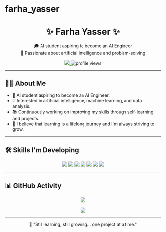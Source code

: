 # farha_yasser


<h1 align="center">✨ Farha Yasser ✨</h1>

<p align="center">
  🎓 AI student aspiring to become an AI Engineer<br>
  🤖 Passionate about artificial intelligence and problem-solving
</p>

<p align="center">
  <a href="https://www.linkedin.com/in/farha-yasser-003132324" target="_blank">
    <img src="https://img.shields.io/badge/LinkedIn-View_Profile-blue?logo=linkedin&style=for-the-badge" />
  </a>
  <img src="https://komarev.com/ghpvc/?username=farha_yasser&style=for-the-badge" alt="profile views"/>
</p>

---

## 👩‍💻 About Me

- 🧠 AI student aspiring to become an AI Engineer.  
- 💡 Interested in artificial intelligence, machine learning, and data analysis.  
- 📚 Continuously working on improving my skills through self-learning and projects.  
- 🌱 I believe that learning is a lifelong journey and I'm always striving to grow.

---

## 🛠️ Skills I'm Developing

<p align="center">
  <img src="https://img.shields.io/badge/Python-3776AB?style=for-the-badge&logo=python&logoColor=white" />
  <img src="https://img.shields.io/badge/scikit--learn-F7931E?style=for-the-badge&logo=scikit-learn&logoColor=white" />
  <img src="https://img.shields.io/badge/pandas-150458?style=for-the-badge&logo=pandas&logoColor=white" />
  <img src="https://img.shields.io/badge/Tkinter-FFCA28?style=for-the-badge&logo=python&logoColor=black" />
  <img src="https://img.shields.io/badge/Jupyter-F37626?style=for-the-badge&logo=jupyter&logoColor=white" />
  <img src="https://img.shields.io/badge/Git-F05032?style=for-the-badge&logo=git&logoColor=white" />
  <img src="https://img.shields.io/badge/GitHub-181717?style=for-the-badge&logo=github&logoColor=white" />
</p>

---

## 📊 GitHub Activity

<p align="center">
  <img src="https://github-readme-stats.vercel.app/api?username=farha_yasser&show_icons=true&theme=gruvbox" />
  <br><br>
  <img src="https://github-readme-streak-stats.herokuapp.com/?user=farha_yasser&theme=gruvbox" />
</p>

---

<p align="center">
  🧩 "Still learning, still growing... one project at a time."
</p>
